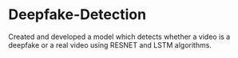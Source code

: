 # Deepfake-Detection
Created and developed a model which detects whether a video is a deepfake or a real video using RESNET and LSTM algorithms.
